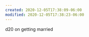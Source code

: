 ```yaml
---
created: 2020-12-05T17:38:09-06:00
modified: 2020-12-05T17:38:23-06:00
---
```


d20 on getting married